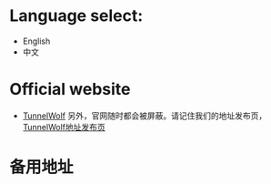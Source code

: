 # Language select:
+ English
+ 中文
# Official website
+ [TunnelWolf](https://tunnelwolf.com "TunnelWolf")
另外，官网随时都会被屏蔽。请记住我们的地址发布页， [TunnelWolf地址发布页](https://github.com/tunnelwolf/TunnelWolf "TunnelWolf地址发布页")
# 备用地址
